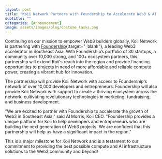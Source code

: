 ```yaml
---
layout: post
title: "Koii Network Partners with Foundership to Accelerate Web3 & AI Innovation in Southeast Asia"
subtitle: ""
categories: [Announcement]
image: assets/images/blog/Costume_tasks.png
---
```


Continuing on our mission to empower Web3 builders globally, Koii Network is partnering with [Foundership](https://foundershiphq.com/){:target="\_blank"}, a leading Web3 accelerator in Southeast Asia. With Foundership’s portfolio of 30 startups, a community over 10,000 strong, and 100+ ecosystem partners, this partnership will extend Koii's reach into the region and provide financing opportunities to projects in need of more affordable and reliable compute power, creating a vibrant hub for innovation.

The partnership will provide Koii Network with access to Foundership's network of over 10,000 developers and entrepreneurs. Foundership will also provide Koii Network with support to create a thriving ecosystem across the network, cultivating revolutionary technologies in marketing, fundraising, and business development.

"We are excited to partner with Foundership to accelerate the growth of Web3 in Southeast Asia," said Al Morris, Koii CEO. "Foundership provides a unique platform for Koii to help developers and entrepreneurs who are building the next generation of Web3 projects. We are confident that this partnership will help us have a significant impact in the region."

This is a major milestone for Koii Network and is a testament to our commitment to providing the best possible compute and AI infrastructure solutions to the Web3 community and beyond!
